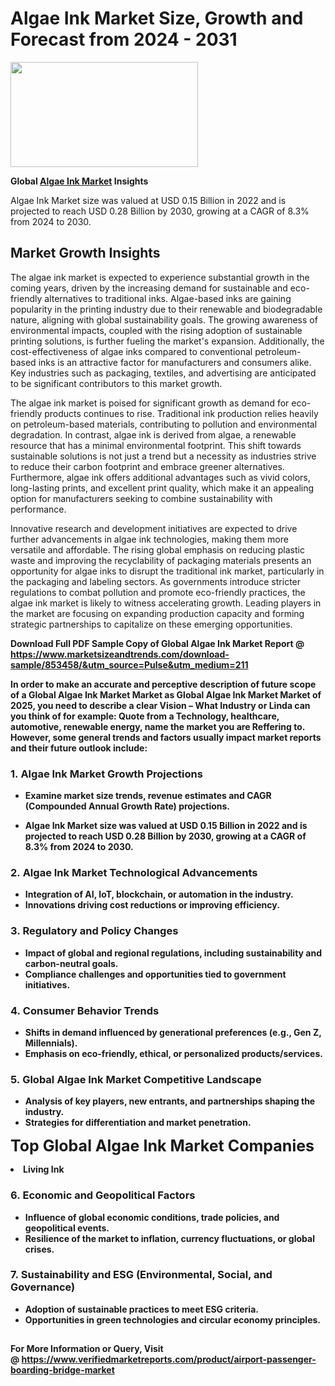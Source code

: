 <H1>Algae Ink Market Size, Growth and Forecast from 2024 - 2031</H1><img class="aligncenter size-medium wp-image-584254" src="https://thirdeyenews.in/wp-content/uploads/2024/09/Global-Market-Research-300x168.jpeg" alt="" width="300" height="168" /><p><strong>Global&nbsp;<a href="https://www.marketsizeandtrends.com/download-sample/853458/&amp;utm_source=Pulse&amp;utm_medium=211">Algae Ink Market</a> Insights</strong></p><p>Algae Ink Market size was valued at USD 0.15 Billion in 2022 and is projected to reach USD 0.28 Billion by 2030, growing at a CAGR of 8.3% from 2024 to 2030.</p><p><h2>Market Growth Insights</h2> <p>The algae ink market is expected to experience substantial growth in the coming years, driven by the increasing demand for sustainable and eco-friendly alternatives to traditional inks. Algae-based inks are gaining popularity in the printing industry due to their renewable and biodegradable nature, aligning with global sustainability goals. The growing awareness of environmental impacts, coupled with the rising adoption of sustainable printing solutions, is further fueling the market's expansion. Additionally, the cost-effectiveness of algae inks compared to conventional petroleum-based inks is an attractive factor for manufacturers and consumers alike. Key industries such as packaging, textiles, and advertising are anticipated to be significant contributors to this market growth.</p> <p><strong></strong></p> <p>The algae ink market is poised for significant growth as demand for eco-friendly products continues to rise. Traditional ink production relies heavily on petroleum-based materials, contributing to pollution and environmental degradation. In contrast, algae ink is derived from algae, a renewable resource that has a minimal environmental footprint. This shift towards sustainable solutions is not just a trend but a necessity as industries strive to reduce their carbon footprint and embrace greener alternatives. Furthermore, algae ink offers additional advantages such as vivid colors, long-lasting prints, and excellent print quality, which make it an appealing option for manufacturers seeking to combine sustainability with performance.</p> <p>Innovative research and development initiatives are expected to drive further advancements in algae ink technologies, making them more versatile and affordable. The rising global emphasis on reducing plastic waste and improving the recyclability of packaging materials presents an opportunity for algae inks to disrupt the traditional ink market, particularly in the packaging and labeling sectors. As governments introduce stricter regulations to combat pollution and promote eco-friendly practices, the algae ink market is likely to witness accelerating growth. Leading players in the market are focusing on expanding production capacity and forming strategic partnerships to capitalize on these emerging opportunities.</p> <p><strong></p><p><span class=""><strong>Download Full PDF Sample Copy of Global Algae Ink Market Report</strong> @ <a href="https://www.marketsizeandtrends.com/download-sample/853458/&amp;utm_source=Pulse&amp;utm_medium=211" target="_blank">https://www.marketsizeandtrends.com/download-sample/853458/&amp;utm_source=Pulse&amp;utm_medium=211</a></span></p><p>In order to make an accurate and perceptive description of future scope of a Global&nbsp;Algae Ink Market Market as Global&nbsp;Algae Ink Market Market of 2025, you need to describe a clear Vision &ndash; What Industry or Linda can you think of for example: Quote from a Technology, healthcare, automotive, renewable energy, name the market you are Reffering to. However, some general trends and factors usually impact market reports and their future outlook include:</p><h3>1.&nbsp;<strong>Algae Ink Market Growth Projections</strong></h3><ul><li>Examine market size trends, revenue estimates and CAGR (Compounded Annual Growth Rate) projections.</li><li><p>Algae Ink Market size was valued at USD 0.15 Billion in 2022 and is projected to reach USD 0.28 Billion by 2030, growing at a CAGR of 8.3% from 2024 to 2030.</p></li></ul><h3>2.&nbsp;<strong>Algae Ink Market Technological Advancements</strong></h3><ul><li>Integration of AI, IoT, blockchain, or automation in the industry.</li><li>Innovations driving cost reductions or improving efficiency.</li></ul><h3>3.&nbsp;<strong>Regulatory and Policy Changes</strong></h3><ul><li>Impact of global and regional regulations, including sustainability and carbon-neutral goals.</li><li>Compliance challenges and opportunities tied to government initiatives.</li></ul><h3>4.&nbsp;<strong>Consumer Behavior Trends</strong></h3><ul><li>Shifts in demand influenced by generational preferences (e.g., Gen Z, Millennials).</li><li>Emphasis on eco-friendly, ethical, or personalized products/services.</li></ul><h3>5.&nbsp;<strong>Global Algae Ink Market Competitive Landscape</strong></h3><ul><li>Analysis of key players, new entrants, and partnerships shaping the industry.</li><li>Strategies for differentiation and market penetration.</li></ul><p data-pm-slice="1 1 []"><span style="color: inherit; font-family: inherit; font-size: 25px;">Top Global Algae Ink Market Companies</span></p><div class="" data-test-id=""><p><li>Living Ink</li></p></div><h3>6.&nbsp;<strong>Economic and Geopolitical Factors</strong></h3><ul><li>Influence of global economic conditions, trade policies, and geopolitical events.</li><li>Resilience of the market to inflation, currency fluctuations, or global crises.</li></ul><h3>7.&nbsp;<strong>Sustainability and ESG (Environmental, Social, and Governance)</strong></h3><ul><li>Adoption of sustainable practices to meet ESG criteria.</li><li>Opportunities in green technologies and circular economy principles.</li></ul><h2><strong style="font-size: 14px;">For More Information or Query, Visit @&nbsp;</strong><a style="background-color: #ffffff; font-size: 14px;" href="https://www.marketsizeandtrends.com/report/algae-ink-market/" target="_blank">https://www.verifiedmarketreports.com/product/airport-passenger-boarding-bridge-market</a></h2>

